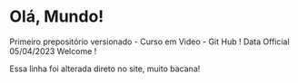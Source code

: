 # Olá, Mundo!
 Primeiro prepositório versionado - Curso em Video - Git Hub !
 Data Official 05/04/2023
 Welcome !
 
 Essa linha foi alterada direto no site, muito bacana! 
 
